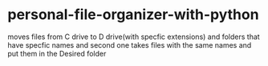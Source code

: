 # personal-file-organizer-with-python
moves files from C drive to D drive(with specfic extensions)
and folders that have specfic names
and second one takes files with the same names and put them in the Desired  folder
